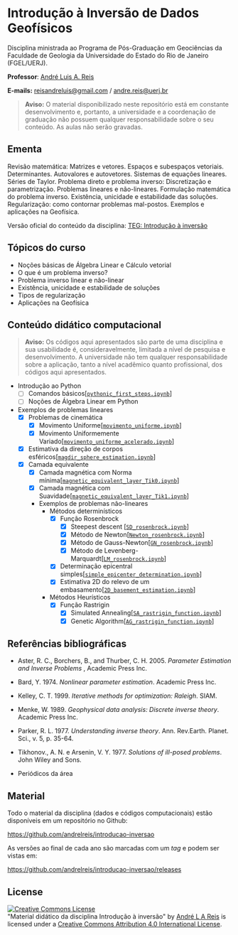 # Introdução à Inversão de Dados Geofísicos

Disciplina ministrada ao Programa de Pós-Graduação em Geociências da Faculdade de Geologia da Universidade do Estado do Rio de Janeiro (FGEL/UERJ).

**Professor**: [André Luis A. Reis](https://www.pinga-lab.org/people/andre.html)

**E-mails:** reisandreluis@gmail.com / andre.reis@uerj.br

>**Aviso:** O material disponibilizado neste repositório está em constante desenvolvimento e, portanto, a universidade e a coordenação de graduação não possuem qualquer responsabilidade sobre o seu conteúdo. As aulas não serão gravadas.

## Ementa

Revisão matemática: Matrizes e vetores. Espaços e subespaços vetoriais. Determinantes. Autovalores e autovetores. Sistemas de equações lineares. Séries de Taylor. Problema direto e problema inverso: Discretização e parametrização. Problemas lineares e não-lineares. Formulação matemática do problema inverso. Existência, unicidade e estabilidade das soluções. Regularização: como contornar
problemas mal-postos. Exemplos e aplicações na Geofísica.

Versão oficial do conteúdo da disciplina: [TEG: Introdução à inversão](https://www.fgel.uerj.br/site/wp-content/uploads/2021/05/Ementa_TEG_Introdu%c3%a7%c3%a3o-%c3%a0-invers%c3%a3o-de-dados-geof%c3%adsicos_Prof.-Andr%c3%a9-Luis-Reis.pdf)

## Tópicos do curso

* Noções básicas de Álgebra Linear e Cálculo vetorial
* O que é um problema inverso?
* Problema inverso linear e não-linear
* Existência, unicidade e estabilidade de soluções
* Tipos de regularização
* Aplicações na Geofísica

## Conteúdo didático computacional

>**Aviso:** Os códigos aqui apresentados são parte de uma disciplina e sua usabilidade é, consideravelmente, limitada a nível de pesquisa e desenvolvimento. A universidade não tem qualquer responsabilidade sobre a aplicação, tanto a nível acadêmico quanto profissional, dos códigos aqui apresentados.

- Introdução ao Python
  - [ ] Comandos básicos[[`pythonic_first_steps.ipynb`](https://github.com/andrelreis/introducao-inversao/blob/2023/1/Content/codes/First_steps_Python/1.%20pythonic_first_steps.ipynb)]
  - [ ] Noções de Álgebra Linear em Python

- Exemplos de problemas lineares
  - [x] Problemas de cinemática
    - [x] Movimento Uniforme[[`movimento_uniforme.ipynb`](Content/codes/Linear_inverse_problems/kinematic_problems/1.movimento_uniforme.ipynb)]
    - [x] Movimento Uniformemente Variado[[`movimento_uniforme_acelerado.ipynb`](Content/codes/Linear_inverse_problems/kinematic_problems/2.movimento_uniforme_acelerado.ipynb)]
  - [x] Estimativa da direção de corpos esféricos[[`magdir_sphere_estimation.ipynb`](Content/codes/Linear_inverse_problems/magnetization_direction_sphere/1.magdir_esfera_estimation.ipynb)]
  - [x] Camada equivalente
    - [x] Camada magnética com Norma mínima[[`magnetic_equivalent_layer_Tik0.ipynb`](Content/codes/Linear_inverse_problems/equivalent_layer/1.magnetic_equivalent_layer_Tik0.ipynb)]
    - [x] Camada magnética com Suavidade[[`magnetic_equivalent_layer_Tik1.ipynb`](Content/codes/Linear_inverse_problems/equivalent_layer/2.magnetic_equivalent_layer_Tik1.ipynb)]

    - Exemplos de problemas não-lineares
      - Métodos determinísticos
        - [x] Função Rosenbrock
          - [x] Steepest descent [[`SD_rosenbrock.ipynb`](Content/codes/Non_linear_problems/Deterministic_methods/Rosenbrock_function/SD_rosenbrock.ipynb)]
          - [x] Método de Newton[[`Newton_rosenbrock.ipynb`](Content/codes/Non_linear_problems/Deterministic_methods/Rosenbrock_function/Newton_rosenbrock.ipynb)]
          - [x] Método de Gauss-Newton[[`GN_rosenbrock.ipynb`](Content/codes/Non_linear_problems/Deterministic_methods/Rosenbrock_function/GN_rosenbrock.ipynb)]
          - [x] Método de Levenberg-Marquardt[[`LM_rosenbrock.ipynb`](Content/codes/Non_linear_problems/Deterministic_methods/Rosenbrock_function/GN_rosenbrock.ipynb)]
        - [x] Determinação epicentral simples[[`simple_epicenter_determination.ipynb`](Content/codes/Non_linear_problems/Deterministic_methods/Epicentral_determination/simple_epicenter_estimation.ipynb)]
        - [x] Estimativa 2D do relevo de um embasamento[[`2D_basement_estimation.ipynb`](Content/codes/Non_linear_problems/Deterministic_methods/Basement_estimation/1.2D_basement_estimation.ipynb)]
      - Métodos Heurísticos
        - [x] Função Rastrigin
          - [x] Simulated Annealing[[`SA_rastrigin_function.ipynb`](Content/codes/Non_linear_problems/Heuristic_method/SA_rastrigin_function.ipynb)]
          - [x] Genetic Algorithm[[`AG_rastrigin_function.ipynb`](Content/codes/Non_linear_problems/Heuristic_method/AG_rastrigin_function.ipynb)]

## Referências bibliográficas

* Aster, R. C., Borchers, B., and Thurber, C. H. 2005. *Parameter Estimation and Inverse Problems* , Academic Press Inc.

* Bard, Y. 1974. *Nonlinear parameter estimation*. Academic Press Inc.

* Kelley, C. T. 1999. *Iterative methods for optimization: Raleigh*. SIAM.
* Menke, W. 1989. *Geophysical data analysis: Discrete inverse theory*. Academic Press Inc.

* Parker, R. L. 1977. *Understanding inverse theory*. Ann. Rev.Earth. Planet. Sci., v. 5, p. 35-64.

* Tikhonov., A. N. e Arsenin, V. Y. 1977. *Solutions of ill-posed problems*. John Wiley and Sons.

* Periódicos da área

## Material

Todo o material da disciplina (dados e códigos computacionais) estão disponíveis em um repositório no Github:

https://github.com/andrelreis/introducao-inversao

As versões ao final de cada ano são marcadas com um *tag* e podem ser vistas em:

https://github.com/andrelreis/introducao-inversao/releases


## License

<a rel="license" href="http://creativecommons.org/licenses/by/4.0/"><img alt="Creative Commons License" style="border-width:0" src="https://i.creativecommons.org/l/by/4.0/88x31.png" /></a><br /><span xmlns:dct="http://purl.org/dc/terms/" href="http://purl.org/dc/dcmitype/Text" property="dct:title" rel="dct:type">"Material didático da disciplina Introdução à inversão"</span>
by <a xmlns:cc="http://creativecommons.org/ns#" href="https://github.com/andrelreis/metodos-potenciais" property="cc:attributionName" rel="cc:attributionURL">André L A Reis</a> is licensed under a <a rel="license" href="http://creativecommons.org/licenses/by/4.0/">Creative Commons Attribution 4.0 International License</a>.
